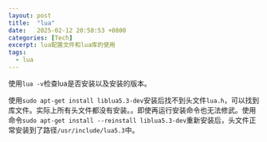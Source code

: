 ```yaml
---
layout: post
title:  "lua"
date:   2025-02-12 20:50:53 +0800
categories: [Tech]
excerpt: lua配置文件和lua库的使用
tags:
  - lua
---
```



使用`lua -v`检查lua是否安装以及安装的版本。

使用`sudo apt-get install liblua5.3-dev`安装后找不到头文件`lua.h`，可以找到库文件。实际上所有头文件都没有安装。。即使再运行安装命令也无法修武。使用命令`sudo apt-get install --reinstall liblua5.3-dev`重新安装后，头文件正常安装到了路径`/usr/include/lua5.3`中。
